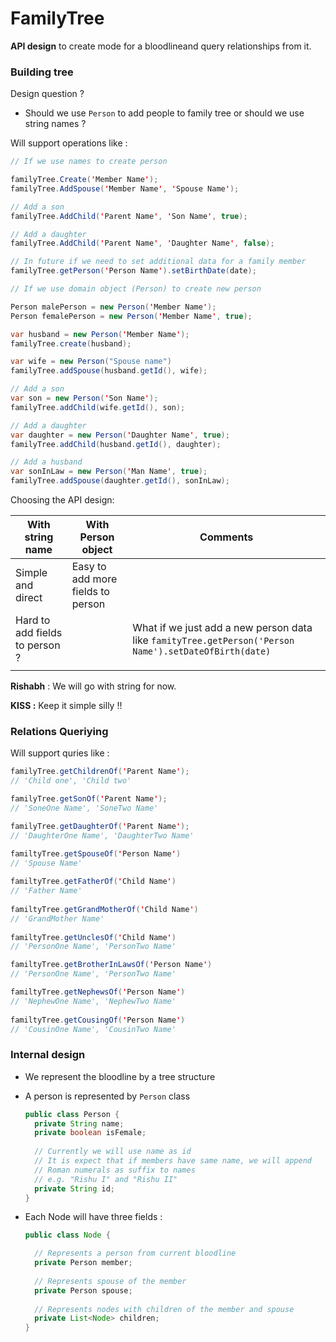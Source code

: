 # FamilyTree

**API design** to create mode for a bloodlineand query relationships from it.



### Building tree

Design question ?

- Should we use `Person` to add people to family tree or should we use string names ?



Will support operations like : 

```java
// If we use names to create person 

familyTree.Create('Member Name');
familyTree.AddSpouse('Member Name', 'Spouse Name');

// Add a son
familyTree.AddChild('Parent Name', 'Son Name', true); 

// Add a daughter 
familyTree.AddChild('Parent Name', 'Daughter Name', false); 

// In future if we need to set additional data for a family member 
familyTree.getPerson('Person Name').setBirthDate(date);
```



```java
// If we use domain object (Person) to create new person

Person malePerson = new Person('Member Name');
Person femalePerson = new Person('Member Name', true);

var husband = new Person('Member Name');
familyTree.create(husband);

var wife = new Person("Spouse name")
familyTree.addSpouse(husband.getId(), wife);

// Add a son
var son = new Person('Son Name');
familyTree.addChild(wife.getId(), son); 

// Add a daughter 
var daughter = new Person('Daughter Name', true);
familyTree.addChild(husband.getId(), daughter); 

// Add a husband 
var sonInLaw = new Person('Man Name', true);
familyTree.addSpouse(daughter.getId(), sonInLaw); 
```



Choosing the API design: 

| With string name               | With Person object                | Comments                                                     |
| ------------------------------ | --------------------------------- | ------------------------------------------------------------ |
| Simple and direct              | Easy to add more fields to person |                                                              |
| Hard to add fields to person ? |                                   | What if we just add a new person data like `famityTree.getPerson('Person Name').setDateOfBirth(date)` |
|                                |                                   |                                                              |

**Rishabh** : We will go with string for now.

**KISS :** Keep it simple silly !!



### Relations Queriying

Will support quries like : 

```java
familyTree.getChildrenOf('Parent Name');
// 'Child one', 'Child two'

familyTree.getSonOf('Parent Name');
// 'SoneOne Name', 'SoneTwo Name'

familyTree.getDaughterOf('Parent Name');
// 'DaughterOne Name', 'DaughterTwo Name'

familtyTree.getSpouseOf('Person Name')
// 'Spouse Name'
  
familtyTree.getFatherOf('Child Name')
// 'Father Name'
  
familtyTree.getGrandMotherOf('Child Name')
// 'GrandMother Name'
  
familtyTree.getUnclesOf('Child Name')
// 'PersonOne Name', 'PersonTwo Name'  

familtyTree.getBrotherInLawsOf('Person Name')
// 'PersonOne Name', 'PersonTwo Name'  

familtyTree.getNephewsOf('Person Name')
// 'NephewOne Name', 'NephewTwo Name'
  
familtyTree.getCousingOf('Person Name')
// 'CousinOne Name', 'CousinTwo Name'
```



### Internal design

- We represent the bloodline by a  tree structure

- A person is represented by `Person` class

  ```java
  public class Person {
  	private String name;
    private boolean isFemale;
    
    // Currently we will use name as id
    // It is expect that if members have same name, we will append
    // Roman numerals as suffix to names 
    // e.g. "Rishu I" and "Rishu II"
    private String id;
  }
  ```

  

- Each Node will have three fields : 

  ```java
  public class Node {
  
    // Represents a person from current bloodline
  	private Person member;
    
    // Represents spouse of the member
    private Person spouse;
    
    // Represents nodes with children of the member and spouse
    private List<Node> children;
  }
  ```

  
